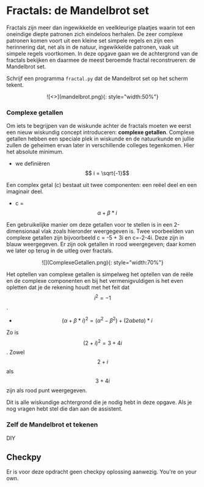 # Fractals: de Mandelbrot set

Fractals zijn meer dan ingewikkelde en veelkleurige plaatjes waarin tot een oneindige diepte patronen zich eindeloos herhalen. De zeer complexe patronen komen voort uit een kleine set simpele regels en zijn een herinnering dat, net als in de natuur, ingewikkelde patronen, vaak uit simpele regels voortkomen. In deze opgave gaan we de achtergrond van de fractals bekijken en daarmee de meest beroemde fractal reconstrueren: de Mandelbrot set.

Schrijf een programma `fractal.py` dat de Mandelbrot set op het scherm tekent.

<p align="center">
![<>](mandelbrot.png){: style="width:50%"}
</p>

### Complexe getallen

Om iets te begrijpen van de wiskunde achter de fractals moeten we eerst een nieuw wiskundig concept introduceren: **complexe getallen**. Complexe getallen hebben een speciale plek in wiskunde en de natuurkunde en jullie zullen de geheimen ervan later in verschillende colleges tegenkomen. Hier het absolute minimum.

   - we definiëren $$ i = \sqrt{-1}$$
   
Een complex getal (c) bestaat uit twee componenten: een reëel deel en een imaginair deel.

   - c = $$\alpha + \beta *i$$

Een gebruikelijke manier om deze getallen voor te stellen is in een 2-dimensionaal vlak zoals hieronder weergegeven is. Twee voorbeelden van complexe getallen zijn bijvoorbeeld c = -5 + 3i en c=-2-4i. Deze zijn in blauw weergegeven. Er zijn ook getallen in rood weergegeven; daar komen we later op terug in de uitleg over fractals.

<center>![](ComplexeGetallen.png){: style="width:70%"}</center>

Het optellen van complexe getallen is simpelweg het optellen van de reële en de complexe componenten en bij het vermenigvuldigen is het even opletten dat je de rekening houdt met het feit dat $$i^2 = -1$$.

   - $$(\alpha + \beta*i)^2 = (\alpha^2 - \beta^2) + (2 \alpha beta)*i$$

Zo is $$(2+i)^2 = 3+4i$$. Zowel $$2+i$$  als $$3+4i$$ zijn als rood punt weergegeven.

Dit is alle wiskundige achtergrond die je nodig hebt in deze opgave. Als je nog vragen hebt stel die dan aan de assistent.

### Zelf de Mandelbrot et tekenen

DIY

## Checkpy

Er is voor deze opdracht geen checkpy oplossing aanwezig. You're on your own.
